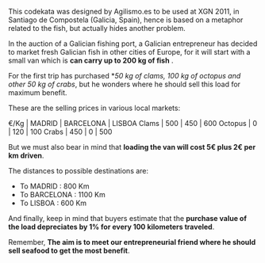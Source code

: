 This codekata was designed by Agilismo.es to be used at XGN 2011, in Santiago de Compostela (Galicia, Spain), hence is based on a metaphor related to the fish, but actually hides another problem.

In the auction of a Galician fishing port, a Galician entrepreneur has decided to market fresh Galician fish in other cities of Europe, for it will start with a small van which is **can carry up to 200 kg of fish** .

For the first trip has purchased **50 kg of clams, 100 kg of octopus and other 50 kg of crabs*, but he wonders where he should sell this load for maximum benefit.

These are the selling prices in various local markets:

 €/Kg           | MADRID | BARCELONA | LISBOA
 Clams          |  500   |    450    |  600
 Octopus        |    0   |    120    |  100
 Crabs          |  450   |      0    |  500

But we must also bear in mind that **loading the van will cost 5€ plus 2€ per km driven**.

The distances to possible destinations are:

* To MADRID : 800 Km
* To BARCELONA : 1100 Km
* To LISBOA : 600 Km


And finally, keep in mind that buyers estimate that the **purchase value of the load depreciates by 1% for every 100 kilometers traveled**.

Remember, **The aim is to meet our entrepreneurial friend where he should sell seafood to get the most benefit**.

